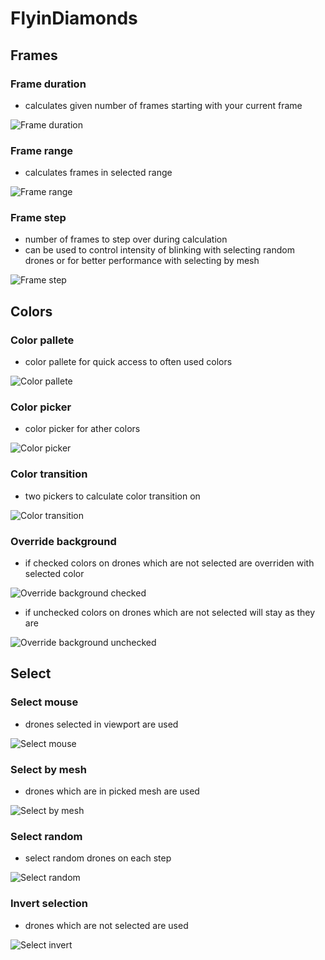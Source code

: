 # FlyinDiamonds

## Frames

### Frame duration
- calculates given number of frames starting with your current frame

![Frame duration](gifs/frame_duration.gif)

### Frame range
- calculates frames in selected range

![Frame range](gifs/frame_range.gif)

### Frame step
- number of frames to step over during calculation
- can be used to control intensity of blinking with selecting random drones or for better performance with selecting by mesh

![Frame step](gifs/frame_step.gif)

## Colors

### Color pallete
- color pallete for quick access to often used colors

![Color pallete](gifs/color_pallete.gif)

### Color picker
- color picker for ather colors

![Color picker](gifs/color_picker.gif)

### Color transition
- two pickers to calculate color transition on

![Color transition](gifs/color_transition.gif)

### Override background
- if checked colors on drones which are not selected are overriden with selected color

![Override background checked](gifs/override_background_checked.gif)
- if unchecked colors on drones which are not selected will stay as they are

![Override background unchecked](gifs/override_background_unchecked.gif)

## Select

### Select mouse
- drones selected in viewport are used

![Select mouse](gifs/select_mouse.gif)

### Select by mesh
- drones which are in picked mesh are used

![Select by mesh](gifs/select_by_mesh.gif)

### Select random
- select random drones on each step

![Select random](gifs/select_random.gif)

### Invert selection
- drones which are not selected are used

![Select invert](gifs/select_invert.gif)